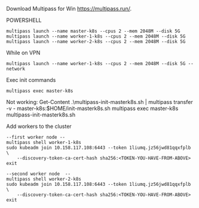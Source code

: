 
Download Multipass for Win https://multipass.run/.  

POWERSHELL
```
multipass launch --name master-k8s --cpus 2 --mem 2048M --disk 5G
multipass launch --name worker-1-k8s --cpus 2 --mem 2048M --disk 5G
multipass launch --name worker-2-k8s --cpus 2 --mem 2048M --disk 5G
```

While on VPN
```
multipass launch --name worker-1-k8s --cpus 2 --mem 2048M --disk 5G --network
```

Exec init commands
```
multipass exec master-k8s
```
Not working:
  Get-Content .\multipass-init-masterk8s.sh | multipass transfer -v - master-k8s:$HOME/init-masterk8s.sh
  multipass exec master-k8s multipass-init-masterk8s.sh


Add workers to the cluster
```
--first worker node --
multipass shell worker-1-k8s
sudo kubeadm join 10.158.117.108:6443 --token 1liumq.jz56jwd81qqxfplb \
    --discovery-token-ca-cert-hash sha256:<TOKEN-YOU-HAVE-FROM-ABOVE>
exit

--second worker node  --
multipass shell worker-2-k8s
sudo kubeadm join 10.158.117.108:6443 --token 1liumq.jz56jwd81qqxfplb \
    --discovery-token-ca-cert-hash sha256:<TOKEN-YOU-HAVE-FROM-ABOVE>
exit
```